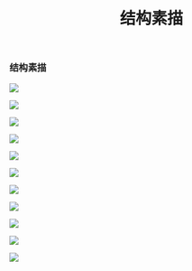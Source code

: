 ﻿---
layout: post
title: 结构素描
categories: 手绘
description: 结构素描
keywords: hand-paintedworks, 结构素描
---

### 结构素描


![](/images/posts/hand-paintedworks/pencilsketch/1.jpg)


![](/images/posts/hand-paintedworks/pencilsketch/2.jpg)


![](/images/posts/hand-paintedworks/pencilsketch/3.jpg)


![](/images/posts/hand-paintedworks/pencilsketch/4.jpg)


![](/images/posts/hand-paintedworks/pencilsketch/5.jpg)


![](/images/posts/hand-paintedworks/pencilsketch/6.jpg)


![](/images/posts/hand-paintedworks/pencilsketch/7.jpg)


![](/images/posts/hand-paintedworks/pencilsketch/8.jpg)


![](/images/posts/hand-paintedworks/pencilsketch/9.jpg)


![](/images/posts/hand-paintedworks/pencilsketch/10.jpg)


![](/images/posts/hand-paintedworks/pencilsketch/11.jpg)

